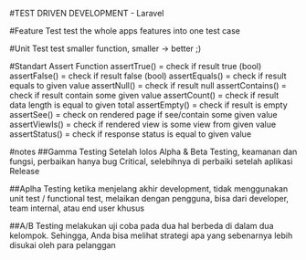 #TEST DRIVEN DEVELOPMENT - Laravel

#Feature Test
test the whole apps features into one test case

#Unit Test
test smaller function, smaller -> better ;)

#Standart Assert Function
assertTrue()        = check if result true (bool)
assertFalse()       = check if result false (bool)
assertEquals()      = check if result equals to given value
assertNull()        = check if result null
assertContains()    = check if result contain some given value
assertCount()       = check if result data length is equal to given total
assertEmpty()       = check if result is empty
assertSee()         = check on rendered page if see/contain some given value
assertViewIs()      = check if rendered view is some view from given value
assertStatus()      = check if response status is equal to given value 

#notes 
##Gamma Testing
Setelah lolos Alpha & Beta Testing, keamanan dan fungsi, perbaikan hanya bug Critical, selebihnya di perbaiki setelah aplikasi Release

##Aplha Testing
ketika menjelang akhir development, tidak menggunakan unit test / functional test, melaikan dengan pengguna, bisa dari developer, team internal, atau end user khusus

##A/B Testing
melakukan uji coba pada dua hal berbeda di dalam dua kelompok. Sehingga, Anda bisa melihat strategi apa yang sebenarnya lebih disukai oleh para pelanggan